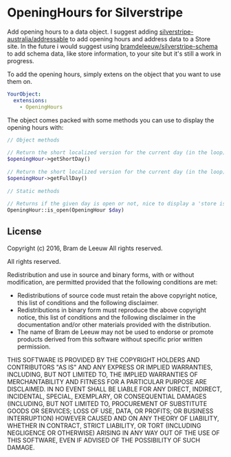 # OpeningHours for Silverstripe

Add opening hours to a data object. I suggest adding [silverstripe-australia/addressable](https://github.com/silverstripe-australia/silverstripe-addressable) to add opening hours and address data to a Store site. In the future i would suggest using [bramdeleeuw/silverstripe-schema](https://github.com/TheBnl/silverstripe-schema) to add schema data, like store information, to your site but it's still a work in progress. 

To add the opening hours, simply extens on the object that you want to use them on.
```yaml
YourObject:
  extensions:
    - OpeningHours
```

The object comes packed with some methods you can use to display the opening hours with:
```php
// Object methods
 
// Return the short localized version for the current day (in the loop)
$openingHour->getShortDay()
 
// Return the short localized version for the current day (in the loop)
$openingHour->getFullDay()
 
// Static methods
 
// Returns if the given day is open or not, nice to display a 'store is open' message.
OpeningHour::is_open(OpeningHour $day)
```

## License

Copyright (c) 2016, Bram de Leeuw
All rights reserved.

All rights reserved.

Redistribution and use in source and binary forms, with or without
modification, are permitted provided that the following conditions are met:

 * Redistributions of source code must retain the above copyright
   notice, this list of conditions and the following disclaimer.
 * Redistributions in binary form must reproduce the above copyright
   notice, this list of conditions and the following disclaimer in the
   documentation and/or other materials provided with the distribution.
 * The name of Bram de Leeuw may not be used to endorse or promote products
   derived from this software without specific prior written permission.

THIS SOFTWARE IS PROVIDED BY THE COPYRIGHT HOLDERS AND CONTRIBUTORS "AS IS" AND
ANY EXPRESS OR IMPLIED WARRANTIES, INCLUDING, BUT NOT LIMITED TO, THE IMPLIED
WARRANTIES OF MERCHANTABILITY AND FITNESS FOR A PARTICULAR PURPOSE ARE
DISCLAIMED. IN NO EVENT SHALL <COPYRIGHT HOLDER> BE LIABLE FOR ANY
DIRECT, INDIRECT, INCIDENTAL, SPECIAL, EXEMPLARY, OR CONSEQUENTIAL DAMAGES
(INCLUDING, BUT NOT LIMITED TO, PROCUREMENT OF SUBSTITUTE GOODS OR SERVICES;
LOSS OF USE, DATA, OR PROFITS; OR BUSINESS INTERRUPTION) HOWEVER CAUSED AND
ON ANY THEORY OF LIABILITY, WHETHER IN CONTRACT, STRICT LIABILITY, OR TORT
(INCLUDING NEGLIGENCE OR OTHERWISE) ARISING IN ANY WAY OUT OF THE USE OF THIS
SOFTWARE, EVEN IF ADVISED OF THE POSSIBILITY OF SUCH DAMAGE.
